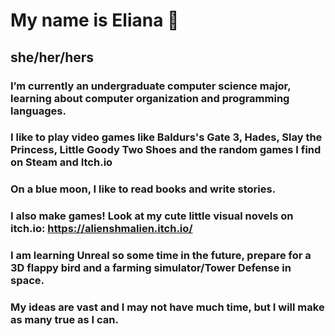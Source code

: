 # My name is Eliana 👋 
## she/her/hers
### I’m currently an undergraduate computer science major, learning about computer organization and programming languages.  
### I like to play video games like Baldurs's Gate 3, Hades, Slay the Princess, Little Goody Two Shoes and the random games I find on Steam and Itch.io
### On a blue moon, I like to read books and write stories. 
### I also make games! Look at my cute little visual novels on itch.io: https://alienshmalien.itch.io/
### I am learning Unreal so some time in the future, prepare for a 3D flappy bird and a farming simulator/Tower Defense in space.
### My ideas are vast and I may not have much time, but I will make as many true as I can.



<!--
**Elianff/Elianff** is a ✨ _special_ ✨ repository because its `README.md` (this file) appears on your GitHub profile.

Here are some ideas to get you started:

### I’m currently working on my college classes    
- 🌱 #I’m currently learning python
- 😄 #Pronouns: she/her
- ⚡ #Fun fact: ...
-->
